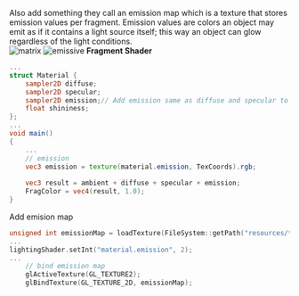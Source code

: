 Also add something they call an emission map which is a texture that stores emission values per fragment.
Emission values are colors an object may emit as if it contains a light source itself; this way an object can glow regardless of the light conditions.   
![matrix](https://user-images.githubusercontent.com/98029669/213847411-2e09c36a-a2f6-47dc-a8a7-97da929d5f43.jpg)
![emissive](https://user-images.githubusercontent.com/98029669/213847397-546d1548-ade0-4f3e-bf06-836d8ce7e39c.png)
__Fragment Shader__
```GLSL
...
struct Material {
    sampler2D diffuse;
    sampler2D specular;    
    sampler2D emission;// Add emission same as diffuse and specular to use texture channel
    float shininess;
}; 
...
void main()
{
    ...
    // emission
    vec3 emission = texture(material.emission, TexCoords).rgb;
        
    vec3 result = ambient + diffuse + specular + emission;
    FragColor = vec4(result, 1.0);
} 
```
Add emision map
```C++
unsigned int emissionMap = loadTexture(FileSystem::getPath("resources/textures/matrix.jpg").c_str());
...
lightingShader.setInt("material.emission", 2);
...
    // bind emission map
    glActiveTexture(GL_TEXTURE2);
    glBindTexture(GL_TEXTURE_2D, emissionMap);
```
